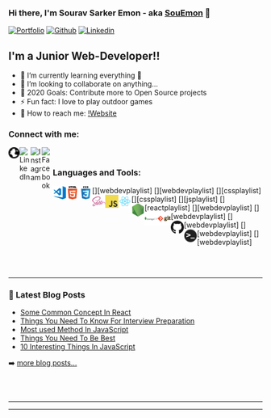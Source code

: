 ### Hi there, I'm Sourav Sarker Emon - aka [SouEmon][website] 👋

[![Portfolio](https://img.shields.io/badge/-Portfolio-red?style=flat&logo=appveyor&logoColor=white)](https://hiresourav.netlify.app/)
[![Github](https://img.shields.io/badge/-Github-000?style=flat&logo=Github&logoColor=white)](https://github.com/souemon16)
[![Linkedin](https://img.shields.io/badge/-LinkedIn-blue?style=flat&logo=Linkedin&logoColor=white)](https://www.linkedin.com/in/inventedmyself/)

## I'm a Junior Web-Developer!!

- 🌱 I’m currently learning everything 🤣
- 👯 I’m looking to collaborate on anything...
- 🥅 2020 Goals: Contribute more to Open Source projects
- ⚡ Fun fact: I love to play outdoor games
- 🔭 How to reach me: [!Website](https://hiresourav.netlify.app/)


### Connect with me:

[<img align="left" alt="HireSourav" width="22px" src="https://raw.githubusercontent.com/iconic/open-iconic/master/svg/globe.svg" />][website]
[<img align="left" alt="LinkedIn" width="22px" src="https://cdn.jsdelivr.net/npm/simple-icons@v3/icons/linkedin.svg" />][linkedin]
[<img align="left" alt="Instagram" width="22px" src="https://cdn.jsdelivr.net/npm/simple-icons@v3/icons/instagram.svg" />][instagram]
[<img align="left" alt="Facebook" width="22px" src="https://cdn.jsdelivr.net/npm/simple-icons@v3/icons/facebook.svg" />][facebook]

<br />

### Languages and Tools:

[<img align="left" alt="Visual Studio Code" width="26px" src="https://raw.githubusercontent.com/github/explore/80688e429a7d4ef2fca1e82350fe8e3517d3494d/topics/visual-studio-code/visual-studio-code.png" />][webdevplaylist]
[<img align="left" alt="HTML5" width="26px" src="https://raw.githubusercontent.com/github/explore/80688e429a7d4ef2fca1e82350fe8e3517d3494d/topics/html/html.png" />][webdevplaylist]
[<img align="left" alt="CSS3" width="26px" src="https://raw.githubusercontent.com/github/explore/80688e429a7d4ef2fca1e82350fe8e3517d3494d/topics/css/css.png" />][cssplaylist]
[<img align="left" alt="Sass" width="26px" src="https://raw.githubusercontent.com/github/explore/80688e429a7d4ef2fca1e82350fe8e3517d3494d/topics/sass/sass.png" />][cssplaylist]
[<img align="left" alt="JavaScript" width="26px" src="https://raw.githubusercontent.com/github/explore/80688e429a7d4ef2fca1e82350fe8e3517d3494d/topics/javascript/javascript.png" />][jsplaylist]
[<img align="left" alt="React" width="26px" src="https://raw.githubusercontent.com/github/explore/80688e429a7d4ef2fca1e82350fe8e3517d3494d/topics/react/react.png" />][reactplaylist]
[<img align="left" alt="Node.js" width="26px" src="https://raw.githubusercontent.com/github/explore/80688e429a7d4ef2fca1e82350fe8e3517d3494d/topics/nodejs/nodejs.png" />][webdevplaylist]
[<img align="left" alt="MongoDB" width="26px" src="https://raw.githubusercontent.com/github/explore/80688e429a7d4ef2fca1e82350fe8e3517d3494d/topics/mongodb/mongodb.png" />][webdevplaylist]
[<img align="left" alt="Git" width="26px" src="https://raw.githubusercontent.com/github/explore/80688e429a7d4ef2fca1e82350fe8e3517d3494d/topics/git/git.png" />][webdevplaylist]
[<img align="left" alt="GitHub" width="26px" src="https://raw.githubusercontent.com/github/explore/78df643247d429f6cc873026c0622819ad797942/topics/github/github.png" />][webdevplaylist]
[<img align="left" alt="Terminal" width="26px" src="https://raw.githubusercontent.com/github/explore/80688e429a7d4ef2fca1e82350fe8e3517d3494d/topics/terminal/terminal.png" />][webdevplaylist]

<br />
<br />

---

### 📕 Latest Blog Posts

<!-- BLOG-POST-LIST:START -->
- [Some Common Concept In React](https://medium.com/swlh/some-common-concepts-in-react-4fe5d886f830)
- [Things You Need To Know For Interview Preparation](https://souravsarkaremon16.medium.com/things-you-need-to-know-for-interview-preparation-8ff7d6cb7a0c)
- [Most used Method In JavaScript](https://souravsarkaremon16.medium.com/most-used-methods-in-javascript-7742b6df1844)
- [Things You Need To Be Best](https://souravsarkaremon16.medium.com/some-things-you-need-to-know-to-be-a-best-web-developer-1693344f4e19)
- [10 Interesting Things In JavaScript](https://souravsarkaremon16.medium.com/top-10-interesting-things-in-javascript-babcca4cf3f1)
<!-- BLOG-POST-LIST:END -->

➡️ [more blog posts...](https://souravsarkaremon16.medium.com/)

<br>
<br>

---

[website]: https://hiresourav.netlify.app
[facebook]: https://facebook.com/inventedmyself
[gmail]: souemon16@gmail.com
[instagram]: https://instagram.com/souemon16
[linkedin]: https://linkedin.com/in/inventedmyself


---

